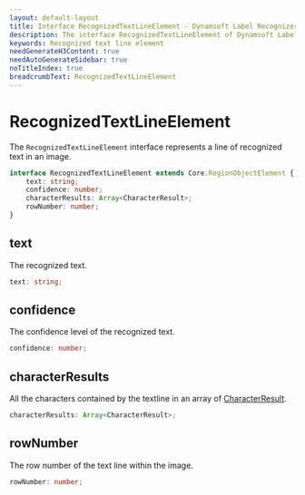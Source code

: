 ```yaml
---
layout: default-layout
title: Interface RecognizedTextLineElement - Dynamsoft Label Recognizer JS Edition API Reference
description: The interface RecognizedTextLineElement of Dynamsoft Label Recognizer JS edition represents a line of recognized text in an image.
keywords: Recognized text line element
needGenerateH3Content: true
needAutoGenerateSidebar: true
noTitleIndex: true
breadcrumbText: RecognizedTextLineElement
---
```


# RecognizedTextLineElement

The `RecognizedTextLineElement` interface represents a line of recognized text in an image.

```typescript
interface RecognizedTextLineElement extends Core.RegionObjectElement {
    text: string;
    confidence: number;
    characterResults: Array<CharacterResult>;
    rowNumber: number;
}
```

<!-- | Method                                | Description                                               |
| ------------------------------------- | --------------------------------------------------------- |
| [text](#text)                         | Returns the recognized text.                              |
| [confidence](#confidence)             | Returns the confidence level of the recognized text.      |
| [characterResults](#characterresults) | Returns all the characters contained by the textline.     |
| [rowNumber](#rownumber)               | Returns the row number of the text line within the image. | -->

## text

The recognized text.

```typescript
text: string;
```

## confidence

The confidence level of the recognized text.

```typescript
confidence: number;
```

## characterResults

All the characters contained by the textline in an array of [CharacterResult](character-result.md).

```typescript
characterResults: Array<CharacterResult>;
```

## rowNumber

The row number of the text line within the image.

```typescript
rowNumber: number;
```
